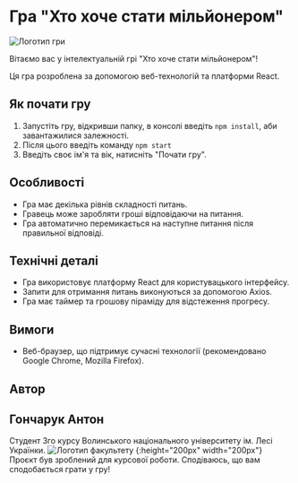 # Гра "Хто хоче стати мільйонером"
![Логотип гри](https://github.com/M0sesz/millionair/blob/main/src/assets/12345.png)

Вітаємо вас у інтелектуальній грі "Хто хоче стати мільйонером"! 

Ця гра розроблена за допомогою веб-технологій та платформи React.

## Як почати гру

1. Запустіть гру, відкривши папку, в консолі введіть `npm install`, аби завантажилися залежності.
2. Після цього введіть команду `npm start`
3. Введіть своє ім'я та вік, натисніть "Почати гру".

## Особливості

- Гра має декілька рівнів складності питань.
- Гравець може заробляти гроші відповідаючи на питання.
- Гра автоматично перемикається на наступне питання після правильної відповіді.

## Технічні деталі

- Гра використовує платформу React для користувацького інтерфейсу.
- Запити для отримання питань виконуються за допомогою Axios.
- Гра має таймер та грошову піраміду для відстеження прогресу.

## Вимоги

- Веб-браузер, що підтримує сучасні технології (рекомендовано Google Chrome, Mozilla Firefox).

## Автор

## Гончарук Антон
Студент 3го курсу Волинського національного університету ім. Лесі Українки.
![Логотип факультету](https://github.com/M0sesz/millionair/blob/main/src/assets/%D0%97%D0%BE%D0%B1%D1%80%D0%B0%D0%B6%D0%B5%D0%BD%D0%BD%D1%8F1.png)
{:height="200px" width="200px"}
Проєкт був зроблений для курсової роботи.
Сподіваюсь, що вам сподобається грати у гру!
